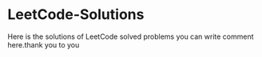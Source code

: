 # LeetCode-Solutions
Here is the solutions of LeetCode solved problems you can write comment here.thank you to you

